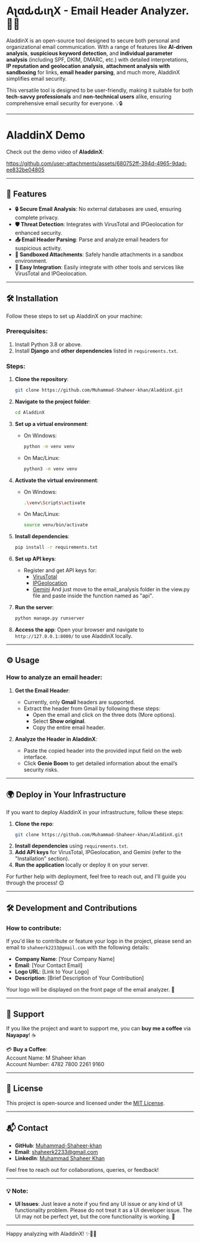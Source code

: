 # AʅαԃԃιɳX - Email Header Analyzer. 🧞‍♂️


AladdinX is an open-source tool designed to secure both personal and organizational email communication. With a range of features like **AI-driven analysis**, **suspicious keyword detection**, and **individual parameter analysis** (including SPF, DKIM, DMARC, etc.) with detailed interpretations, **IP reputation and geolocation analysis**, **attachment analysis with sandboxing** for links, **email header parsing**, and much more, AladdinX simplifies email security. 

This versatile tool is designed to be user-friendly, making it suitable for both **tech-savvy professionals** and **non-technical users** alike, ensuring comprehensive email security for everyone. 💡🔒


---
# AladdinX Demo

Check out the demo video of **AladdinX**:

https://github.com/user-attachments/assets/680752ff-394d-4965-9dad-ee832be04805

---

## 🚀 Features

- **🔒 Secure Email Analysis**: No external databases are used, ensuring complete privacy.
- **🛡️ Threat Detection**: Integrates with VirusTotal and IPGeolocation for enhanced security.
- **📤 Email Header Parsing**: Parse and analyze email headers for suspicious activity.
- **📂 Sandboxed Attachments**: Safely handle attachments in a sandbox environment.
- **🔌 Easy Integration**: Easily integrate with other tools and services like VirusTotal and IPGeolocation.

---

## 🛠️ Installation

Follow these steps to set up AladdinX on your machine:

### Prerequisites:
1. Install Python 3.8 or above.
2. Install **Django** and **other dependencies** listed in `requirements.txt`.

### Steps:
1. **Clone the repository**:
    ```bash
    git clone https://github.com/Muhammad-Shaheer-khan/AladdinX.git
    ```
2. **Navigate to the project folder**:
    ```bash
    cd AladdinX
    ```

3. **Set up a virtual environment**:
    - On Windows:
        ```bash
        python -m venv venv
        ```
    - On Mac/Linux:
        ```bash
        python3 -m venv venv
        ```

4. **Activate the virtual environment**:
    - On Windows:
        ```bash
        .\venv\Scripts\activate
        ```
    - On Mac/Linux:
        ```bash
        source venv/bin/activate
        ```

5. **Install dependencies**:
    ```bash
    pip install -r requirements.txt
    ```

6. **Set up API keys**:
    - Register and get API keys for:
      - [VirusTotal](https://www.virustotal.com/gui)
      - [IPGeolocation](https://ipgeolocation.io/)
      - [Gemini](https://ai.google.dev/gemini-api/docs/api-key)
    And just move to the email_analysis folder in the view.py file and paste inside the function named as "api".

7. **Run the server**:
    ```bash
    python manage.py runserver
    ```

8. **Access the app**: Open your browser and navigate to `http://127.0.0.1:8000/` to use AladdinX locally.

---

## ⚙️ Usage

### How to analyze an email header:

1. **Get the Email Header**:  
   - Currently, only **Gmail** headers are supported.  
   - Extract the header from Gmail by following these steps:
     - Open the email and click on the three dots (More options).
     - Select **Show original**.
     - Copy the entire email header.
   
2. **Analyze the Header in AladdinX**:  
   - Paste the copied header into the provided input field on the web interface.
   - Click **Genie Boom** to get detailed information about the email’s security risks.

---

## 🌍 Deploy in Your Infrastructure

If you want to deploy AladdinX in your infrastructure, follow these steps:

1. **Clone the repo**:
    ```bash
    git clone https://github.com/Muhammad-Shaheer-khan/AladdinX.git
    ```
2. **Install dependencies** using `requirements.txt`.
3. **Add API keys** for VirusTotal, IPGeolocation, and Gemini (refer to the "Installation" section).
4. **Run the application** locally or deploy it on your server.

For further help with deployment, feel free to reach out, and I'll guide you through the process! 😊

---

## 🛠️ Development and Contributions

### How to contribute:
If you'd like to contribute or feature your logo in the project, please send an email to `shaheerk2233@gmail.com` with the following details:
- **Company Name**: [Your Company Name]
- **Email**: [Your Contact Email]
- **Logo URL**: [Link to Your Logo]
- **Description**: [Brief Description of Your Contribution]

Your logo will be displayed on the front page of the email analyzer. 🌟

---

## 💖 Support

If you like the project and want to support me, you can **buy me a coffee** via **Nayapay**! ☕

💳 **Buy a Coffee**:  
Account Name: M Shaheer khan  
Account Number: 4782 7800 2261 9160

---

## 📝 License

This project is open-source and licensed under the [MIT License](LICENSE).

---

## 📬 Contact

- **GitHub**: [Muhammad-Shaheer-khan](https://github.com/Muhammad-Shaheer-khan)
- **Email**: [shaheerk2233@gmail.com](mailto:shaheerk2233@gmail.com)
- **LinkedIn**: [Muhammad Shaheer Khan](https://www.linkedin.com/in/muhammad-shaheer-khan)

Feel free to reach out for collaborations, queries, or feedback!

---

### 💡 Note:
- **UI Issues**: Just leave a note if you find any UI issue or any kind of UI functionality problem. Please do not treat it as a UI developer issue. The UI may not be perfect yet, but the core functionality is working. 🔧

---

Happy analyzing with AladdinX! ✨🧑‍💻
